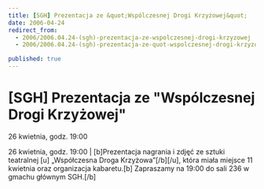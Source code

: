 ```yaml
---
title: [SGH] Prezentacja ze &quot;Wspólczesnej Drogi Krzyżowej&quot;
date: 2006-04-24
redirect_from: 
  - 2006/2006.04.24-(sgh)-prezentacja-ze-wspolczesnej-drogi-krzyzowej
  - 2006/2006.04.24-(sgh)-prezentacja-ze-quot-wspolczesnej-drogi-krzyzowej-quot

published: true
---
```




# [SGH] Prezentacja ze &quot;Wspólczesnej Drogi Krzyżowej&quot;

<time>26 kwietnia, godz. 19:00</time>

26 kwietnia, godz. 19:00 | [b]Prezentacja nagrania i zdjęć ze sztuki teatralnej [u] &#8222;Współczesna Droga Krzyżowa&#8221;[/b][/u], która miała miejsce 11 kwietnia oraz organizacja kabaretu.[b] Zapraszamy na 19:00 do sali 236 w gmachu głównym SGH.[/b]

<!--CONTENT FROM OLD SERVER (jos before 2013): 26 kwietnia, godz. 19:00 | [b]Prezentacja nagrania i zdjęć ze sztuki teatralnej [u] &#8222;Współczesna Droga Krzyżowa&#8221;[/b][/u], która miała miejsce 11 kwietnia oraz organizacja kabaretu.[b] Zapraszamy na 19:00 do sali 236 w gmachu głównym SGH.[/b]
-->

<!--{{json:{"created_date":"2006-04-24 22:14:23","publish_down":"0000-00-00 00:00:00","id":"347"}}}-->